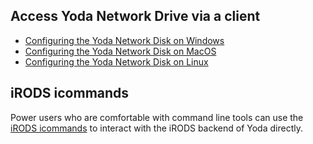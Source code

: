 ## Access Yoda Network Drive via a client
* [Configuring the Yoda Network Disk on Windows](yoda-disk-windows.html)
* [Configuring the Yoda Network Disk on MacOS](yoda-disk-macos.html)
* [Configuring the Yoda Network Disk on Linux](yoda-disk-linux.html)

## iRODS icommands
Power users who are comfortable with command line tools can use the [iRODS icommands](icommands.html) to
interact with the iRODS backend of Yoda directly.
